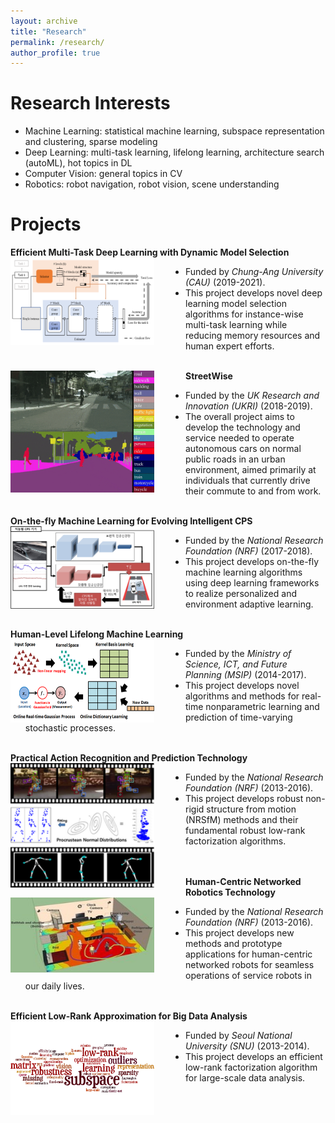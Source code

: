 ```yaml
---
layout: archive
title: "Research"
permalink: /research/
author_profile: true
---
```

Research Interests
=====
* Machine Learning: statistical machine learning, subspace representation and clustering, sparse modeling
* Deep Learning: multi-task learning, lifelong learning, architecture search (autoML), hot topics in DL
* Computer Vision: general topics in CV
* Robotics: robot navigation, robot vision, scene understanding

Projects
=====
**Efficient Multi-Task Deep Learning with Dynamic Model Selection**
<img src='/images/den4.png' width="230" align="left" style="margin-right:50px"> 
   * Funded by *Chung-Ang University (CAU)* (2019-2021).
   * This project develops novel deep learning model selection algorithms 
   for instance-wise multi-task learning while reducing memory resources 
   and human expert efforts.<br/><br/>

**StreetWise**
<img src='/images/streetwise.PNG' width="230" align="left" style="margin-right:50px"> 
   * Funded by the *UK Research and Innovation (UKRI)* (2018-2019).
   * The overall project aims to develop the technology and service needed to operate
   autonomous cars on normal public roads in an urban environment, aimed primarily
   at individuals that currently drive their commute to and from work.<br/><br/>
  
  
**On-the-fly Machine Learning for Evolving Intelligent CPS**
<img src='/images/otfml.png' width="230" align="left" style="margin-right:50px"> 
   * Funded by the *National Research Foundation (NRF)* (2017-2018).
   * This project develops on-the-fly machine learning algorithms using deep learning
   frameworks to realize personalized and environment adaptive learning.<br/><br/> 
  
  
**Human-Level Lifelong Machine Learning** 
<img src='/images/ml2.png' width="230" align="left" style="margin-right:50px">
   * Funded by the *Ministry of Science, ICT, and Future Planning (MSIP)* (2014-2017).
   * This project develops novel algorithms and methods for real-time nonparametric
   learning and prediction of time-varying stochastic processes.<br/><br/>
   
   
**Practical Action Recognition and Prediction Technology** 
<img src='/images/nrsfm.png' width="230" align="left" style="margin-right:50px">
   * Funded by the *National Research Foundation (NRF)* (2013-2016).
   * This project develops robust non-rigid structure from motion (NRSfM) methods and
   their fundamental robust low-rank factorization algorithms.<br/><br/><br/>
   
   
**Human-Centric Networked Robotics Technology** 
<img src='/images/human_centric.jpeg' width="230" height="120" align="left" style="margin-right:50px">
   * Funded by the *National Research Foundation (NRF)* (2013-2016).
   * This project develops new methods and prototype applications for human-centric
   networked robots for seamless operations of service robots in our daily lives.<br/><br/>
    
   
**Efficient Low-Rank Approximation for Big Data Analysis** 
<img src='/images/bigdata.png' width="230" align="left" style="margin-right:50px">
   * Funded by *Seoul National University (SNU)* (2013-2014).
   * This project develops an efficient low-rank factorization algorithm for large-scale
   data analysis.
  


